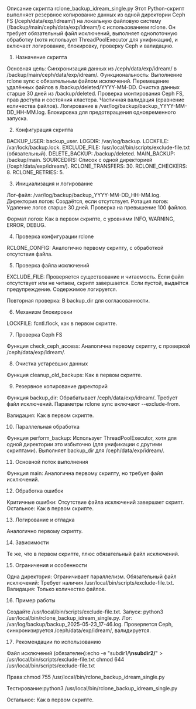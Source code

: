 Описание скрипта rclone_backup_idream_single.py
Этот Python-скрипт выполняет резервное копирование данных из одной директории Ceph FS (/ceph/data/exp/idream/) на локальную файловую систему (/backup/main/ceph/data/exp/idream/) с использованием rclone. Он требует обязательный файл исключений, выполняет однопоточную обработку (хотя использует ThreadPoolExecutor для унификации), и включает логирование, блокировку, проверку Ceph и валидацию.
1. Назначение скрипта

Основная цель: Синхронизация данных из /ceph/data/exp/idream/ в /backup/main/ceph/data/exp/idream/.
Функциональность:
Выполнение rclone sync с обязательным файлом исключений.
Перемещение удалённых файлов в /backup/deleted/YYYY-MM-DD.
Очистка данных старше 30 дней из /backup/deleted.
Проверка монтирования Ceph FS, прав доступа и состояния кластера.
Частичная валидация (сравнение количества файлов).
Логирование в /var/log/backup/backup_YYYY-MM-DD_HH-MM.log.
Блокировка для предотвращения одновременного запуска.



2. Конфигурация скрипта

BACKUP_USER: backup_user.
LOGDIR: /var/log/backup.
LOCKFILE: /var/lock/backup.lock.
EXCLUDE_FILE: /usr/local/bin/scripts/exclude-file.txt (обязательный).
DELETE_BACKUP: /backup/deleted.
MAIN_BACKUP: /backup/main.
SOURCEDIRS: Список с одной директорией (/ceph/data/exp/idream/).
RCLONE_TRANSFERS: 30.
RCLONE_CHECKERS: 8.
RCLONE_RETRIES: 5.

3. Инициализация и логирование

Лог-файл: /var/log/backup/backup_YYYY-MM-DD_HH-MM.log.
Директория логов: Создаётся, если отсутствует.
Ротация логов:
Удаление логов старше 30 дней.
Проверка на превышение 100 файлов.


Формат логов: Как в первом скрипте, с уровнями INFO, WARNING, ERROR, DEBUG.

4. Проверка конфигурации rclone

RCLONE_CONFIG: Аналогично первому скрипту, с обработкой отсутствия файла.

5. Проверка файла исключений

EXCLUDE_FILE:
Проверяется существование и читаемость.
Если файл отсутствует или не читаем, скрипт завершается.
Если пустой, выдаётся предупреждение.
Содержимое логируется.


Повторная проверка: В backup_dir для согласованности.

6. Механизм блокировки

LOCKFILE: fcntl.flock, как в первом скрипте.

7. Проверка Ceph FS

Функция check_ceph_access: Аналогична первому скрипту, с проверкой /ceph/data/exp/idream/.

8. Очистка устаревших данных

Функция cleanup_old_backups: Как в первом скрипте.

9. Резервное копирование директорий

Функция backup_dir:
Обрабатывает /ceph/data/exp/idream/.
Требует файл исключений.
Параметры rclone sync включают --exclude-from.


Валидация: Как в первом скрипте.

10. Параллельная обработка

Функция perform_backup:
Использует ThreadPoolExecutor, хотя для одной директории это избыточно (для унификации с другими скриптами).
Выполняет backup_dir для /ceph/data/exp/idream/.



11. Основной поток выполнения

Функция main: Аналогична первому скрипту, но требует файл исключений.

12. Обработка ошибок

Критичные ошибки: Отсутствие файла исключений завершает скрипт.
Остальное: Как в первом скрипте.

13. Логирование и отладка

Аналогично первому скрипту.

14. Зависимости

Те же, что в первом скрипте, плюс обязательный файл исключений.

15. Ограничения и особенности

Одна директория: Ограничивает параллелизм.
Обязательный файл исключений: Требует наличия /usr/local/bin/scripts/exclude-file.txt.
Валидация: Только количество файлов.

16. Пример работы

Создайте /usr/local/bin/scripts/exclude-file.txt.
Запуск: python3 /usr/local/bin/rclone_backup_idream_single.py.
Лог: /var/log/backup/backup_2025-05-23_17-46.log.
Проверяется Ceph, синхронизируется /ceph/data/exp/idream/, валидируется.

17. Рекомендации по использованию

Файл исключений (обязателен):echo -e "subdir1/**\nsubdir2/**" > /usr/local/bin/scripts/exclude-file.txt
chmod 644 /usr/local/bin/scripts/exclude-file.txt


Права:chmod 755 /usr/local/bin/rclone_backup_idream_single.py


Тестирование:python3 /usr/local/bin/rclone_backup_idream_single.py


Остальное: Как в первом скрипте.
